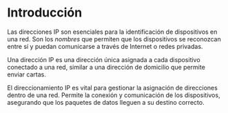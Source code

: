 # Introducción

Las direcciones IP son esenciales para la identificación de dispositivos en una red. Son los *nombres* que permiten que los dispositivos se reconozcan entre sí y puedan comunicarse a través de Internet o redes privadas.

<div class="custom-quote">
Una dirección IP es una dirección única asignada a cada dispositivo conectado a una red, similar a una dirección de domicilio que permite enviar cartas.
</div>



El direccionamiento IP es vital para gestionar la asignación de direcciones dentro de una red. Permite la conexión y comunicación de los dispositivos, asegurando que los paquetes de datos lleguen a su destino correcto.
